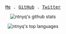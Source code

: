 <p align="center">
  <samp>
    <a href="https://ntnyq.com" target="_blank" rel="noopener noreferrer">Me</a> .
    <a href="https://github.com/ntnyq" target="_blank" rel="noopener noreferrer">GitHub</a> .
    <a href="https://twitter.com/ntnyq" target="_blank" rel="noopener noreferrer">Twitter</a>
  </samp>
</p>

<p align="center">
  <img src="https://github-readme-stats.vercel.app/api?username=ntnyq&show_icons=true&icon_color=0366d6&text_color=24292e&bg_color=ffffff&hide_title=true" alt="ntnyq's github stats" >
</p>

<p align="center">
  <img src="https://github-readme-stats.vercel.app/api/top-langs/?username=ntnyq&layout=compact" alt="ntnyq's top languages">
</p>
